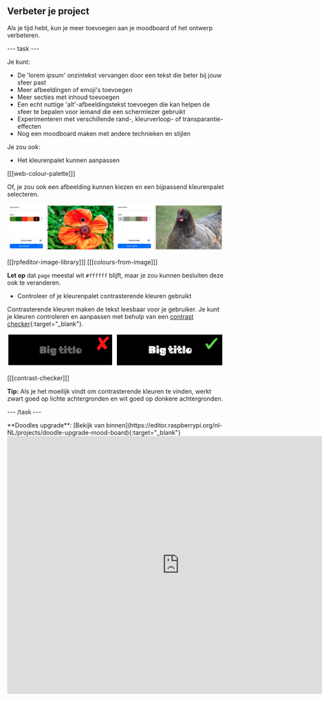 ## Verbeter je project

Als je tijd hebt, kun je meer toevoegen aan je moodboard of het ontwerp verbeteren.

--- task ---

Je kunt:

- De 'lorem ipsum' onzintekst vervangen door een tekst die beter bij jouw sfeer past
- Meer afbeeldingen of emoji's toevoegen
- Meer secties met inhoud toevoegen
- Een echt nuttige 'alt'-afbeeldingstekst toevoegen die kan helpen de sfeer te bepalen voor iemand die een schermlezer gebruikt
- Experimenteren met verschillende rand-, kleurverloop- of transparantie-effecten
- Nog een moodboard maken met andere technieken en stijlen

Je zou ook:

- Het kleurenpalet kunnen aanpassen

[[[web-colour-palette]]]

Of, je zou ook een afbeelding kunnen kiezen en een bijpassend kleurenpalet selecteren.

![Voorbeelden van kleurenpaletten uit afbeeldingen.](images/image-palette.png)

[[[rpfeditor-image-library]]]
[[[colours-from-image]]]

**Let op** dat `page` meestal wit `#ffffff` blijft, maar je zou kunnen besluiten deze ook te veranderen.

- Controleer of je kleurenpalet contrasterende kleuren gebruikt

Contrasterende kleuren maken de tekst leesbaar voor je gebruiker. Je kunt je kleuren controleren en aanpassen met behulp van een [contrast checker](https://webaim.org/resources/contrastchecker/){:target="_blank"}.

![alt=""](images/contrast-examples.png)

[[[contrast-checker]]]

**Tip:** Als je het moeilijk vindt om contrasterende kleuren te vinden, werkt zwart goed op lichte achtergronden en wit goed op donkere achtergronden.

--- /task ---

<div>
**Doodles upgrade**: [Bekijk van binnen](https://editor.raspberrypi.org/nl-NL/projects/doodle-upgrade-mood-board){:target="_blank"}
<div>
<iframe src="https://editor.raspberrypi.org/nl-NL/embed/viewer/doodle-upgrade-mood-board" width="800" height="600" frameborder="0" marginwidth="0" marginheight="0" allowfullscreen> </iframe>
</div>
</div>

